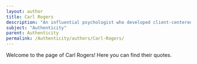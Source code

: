 ```yaml
---
layout: author
title: Carl Rogers
description: "An influential psychologist who developed client-centered therapy, emphasizing the importance of self-acceptance and authenticity in human relationships."
subject: "Authenticity"
parent: Authenticity
permalink: /Authenticity/authors/Carl-Rogers/
---
```


Welcome to the page of Carl Rogers! Here you can find their quotes.
